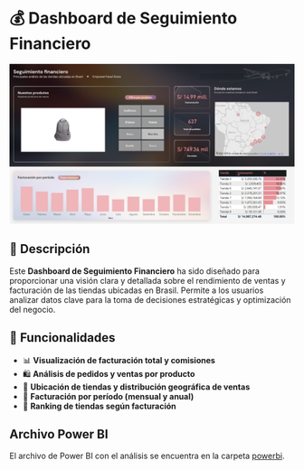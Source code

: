 # 💰 Dashboard de Seguimiento Financiero

![Dashboard Preview](img/dashboard_financiero.png)

## 📢 Descripción
Este **Dashboard de Seguimiento Financiero** ha sido diseñado para proporcionar una visión clara y detallada sobre el rendimiento de ventas y facturación de las tiendas ubicadas en Brasil. Permite a los usuarios analizar datos clave para la toma de decisiones estratégicas y optimización del negocio.

## 🎯 Funcionalidades
- 📊 **Visualización de facturación total y comisiones**
- 🛍️ **Análisis de pedidos y ventas por producto**
- 📍 **Ubicación de tiendas y distribución geográfica de ventas**
- 📅 **Facturación por período (mensual y anual)**
- 📌 **Ranking de tiendas según facturación**

## **Archivo Power BI**  
El archivo de Power BI con el análisis se encuentra en la carpeta [powerbi](powerbi/).

